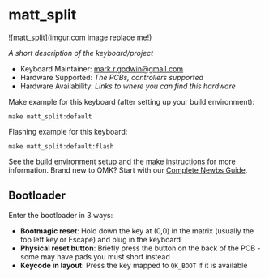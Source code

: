 # matt_split

![matt_split](imgur.com image replace me!)

*A short description of the keyboard/project*

* Keyboard Maintainer: [mark.r.godwin@gmail.com](https://github.com/mark.r.godwin@gmail.com)
* Hardware Supported: *The PCBs, controllers supported*
* Hardware Availability: *Links to where you can find this hardware*

Make example for this keyboard (after setting up your build environment):

    make matt_split:default

Flashing example for this keyboard:

    make matt_split:default:flash

See the [build environment setup](https://docs.qmk.fm/#/getting_started_build_tools) and the [make instructions](https://docs.qmk.fm/#/getting_started_make_guide) for more information. Brand new to QMK? Start with our [Complete Newbs Guide](https://docs.qmk.fm/#/newbs).

## Bootloader

Enter the bootloader in 3 ways:

* **Bootmagic reset**: Hold down the key at (0,0) in the matrix (usually the top left key or Escape) and plug in the keyboard
* **Physical reset button**: Briefly press the button on the back of the PCB - some may have pads you must short instead
* **Keycode in layout**: Press the key mapped to `QK_BOOT` if it is available
